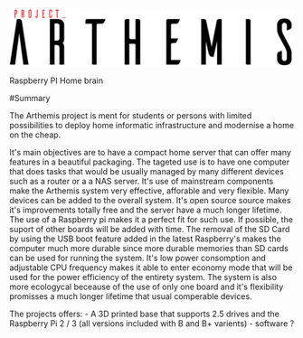 ![alt text](https://raw.githubusercontent.com/Fray2000/Arthemis/master/pictures/arthemis.png)

Raspberry PI Home brain

#Summary

The Arthemis project is ment for students or persons with limited possibilities to deploy home informatic infrastructure and modernise a home on the cheap.

It's main objectives are to have a compact home server that can offer many features in a beautiful packaging. The tageted use is to have one computer that does tasks that would be usually managed by many different devices such as a router or a a NAS server. 
It's use of mainstream components make the Arthemis system very effective, afforable and very flexible. Many devices can be added to the overall system. 
It's open source source makes it's improvements totally free and the server have a much longer lifetime. The use of a Raspberry pi makes it a perfect fit for such use. If possible, the suport of other boards will be added with time. The removal of the SD Card by using the USB boot feature added in the latest Raspberry's makes the computer much more durable since more durable memories than SD cards can be used for running the system. It's low power consomption and adjustable CPU frequency makes it able to enter economy mode that will be used for the power efficiency of the entirety system. 
The system is also more ecologycal beceause of the use of only one board and it's flexibility promisses a much longer lifetime that usual comperable devices.

The projects offers:
                  - A 3D printed base that supports 2.5 drives and the Raspberry Pi 2 / 3 (all versions included with B and B+ varients)
                  - software ?
